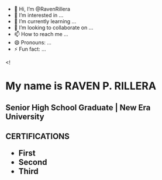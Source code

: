 - 👋 Hi, I’m @RavenRillera
- 👀 I’m interested in ...
- 🌱 I’m currently learning ...
- 💞️ I’m looking to collaborate on ...
- 📫 How to reach me ...
- 😄 Pronouns: ...
- ⚡ Fun fact: ...

<!
<h1>My name is RAVEN P. RILLERA</h1>
<h2>Senior High School Graduate | New Era University</h2>
<h2>CERTIFICATIONS
<ul>
  <li>First</li>
  <li>Second</li>
  <li>Third</li>
</ul>

</h2>

>
